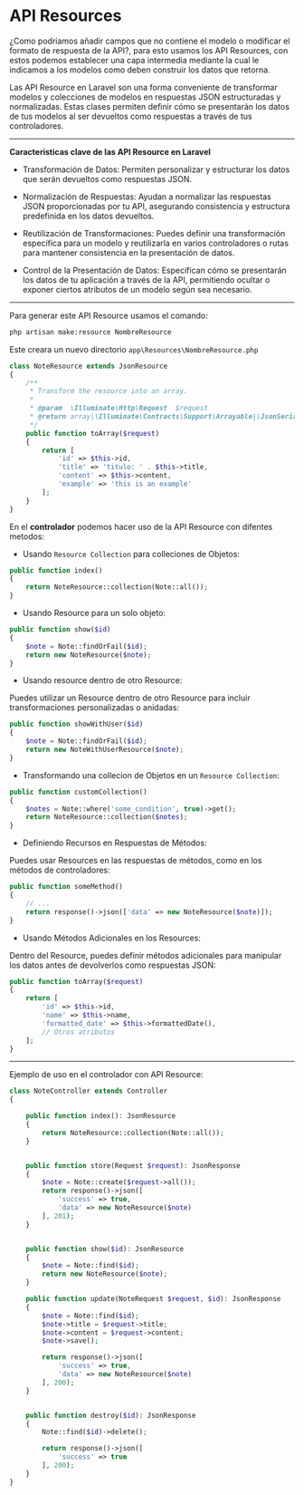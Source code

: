 # API Resources

¿Como podriamos añadir campos que no contiene el modelo o modificar el formato de respuesta de la API?, para esto usamos los API Resources, con estos podemos establecer una capa intermedia mediante la cual le indicamos a los modelos como deben construir los datos que retorna.

Las API Resource en Laravel son una forma conveniente de transformar modelos y colecciones de modelos en respuestas JSON estructuradas y normalizadas. Estas clases permiten definir cómo se presentarán los datos de tus modelos al ser devueltos como respuestas a través de tus controladores.

---

**Caracteristicas clave de las API Resource en Laravel**

- Transformación de Datos: Permiten personalizar y estructurar los datos que serán devueltos como respuestas JSON.

- Normalización de Respuestas: Ayudan a normalizar las respuestas JSON proporcionadas por tu API, asegurando consistencia y estructura predefinida en los datos devueltos.

- Reutilización de Transformaciones: Puedes definir una transformación específica para un modelo y reutilizarla en varios controladores o rutas para mantener consistencia en la presentación de datos.

- Control de la Presentación de Datos: Especifican cómo se presentarán los datos de tu aplicación a través de la API, permitiendo ocultar o exponer ciertos atributos de un modelo según sea necesario.

---

Para generar este API Resource usamos el comando:

```bash
php artisan make:resource NombreResource
```

Este creara un nuevo directorio `app\Resources\NombreResource.php`

```php
class NoteResource extends JsonResource
{
    /**
     * Transform the resource into an array.
     *
     * @param  \Illuminate\Http\Request  $request
     * @return array|\Illuminate\Contracts\Support\Arrayable|\JsonSerializable
     */
    public function toArray($request)
    {
        return [
            'id' => $this->id,
            'title' => 'titulo: ' . $this->title,
            'content' => $this->content,
            'example' => 'this is an example'
        ];
    }
}

```

En el **controlador** podemos hacer uso de la API Resource con difentes metodos:

- Usando `Resource Collection` para colleciones de Objetos:

```php
public function index()
{
    return NoteResource::collection(Note::all());
}
```

- Usando Resource para un solo objeto:

```php
public function show($id)
{
    $note = Note::findOrFail($id);
    return new NoteResource($note);
}
```

- Usando resource dentro de otro Resource:

Puedes utilizar un Resource dentro de otro Resource para incluir transformaciones personalizadas o anidadas:

```php
public function showWithUser($id)
{
    $note = Note::findOrFail($id);
    return new NoteWithUserResource($note);
}
```

- Transformando una collecion de Objetos en un `Resource Collection`:

```php
public function customCollection()
{
    $notes = Note::where('some_condition', true)->get();
    return NoteResource::collection($notes);
}
```

- Definiendo Recursos en Respuestas de Métodos:

Puedes usar Resources en las respuestas de métodos, como en los métodos de controladores:

```php
public function someMethod()
{
    // ...
    return response()->json(['data' => new NoteResource($note)]);
}
```

- Usando Métodos Adicionales en los Resources:

Dentro del Resource, puedes definir métodos adicionales para manipular los datos antes de devolverlos como respuestas JSON:

```php
public function toArray($request)
{
    return [
        'id' => $this->id,
        'name' => $this->name,
        'formatted_date' => $this->formattedDate(),
        // Otros atributos
    ];
}

```

---

Ejemplo de uso en el controlador con API Resource:

```php
class NoteController extends Controller
{

    public function index(): JsonResource
    {
        return NoteResource::collection(Note::all());
    }


    public function store(Request $request): JsonResponse
    {
        $note = Note::create($request->all());
        return response()->json([
            'success' => true,
            'data' => new NoteResource($note)
        ], 201);
    }


    public function show($id): JsonResource
    {
        $note = Note::find($id);
        return new NoteResource($note);
    }

    public function update(NoteRequest $request, $id): JsonResponse
    {
        $note = Note::find($id);
        $note->title = $request->title;
        $note->content = $request->content;
        $note->save();

        return response()->json([
            'success' => true,
            'data' => new NoteResource($note)
        ], 200);
    }


    public function destroy($id): JsonResponse
    {
        Note::find($id)->delete();

        return response()->json([
            'success' => true
        ], 200);
    }
}
```
